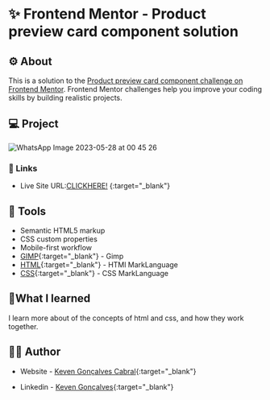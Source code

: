 
# ✨ Frontend Mentor - Product preview card component solution


## ⚙ About 

This is a solution to the [Product preview card component challenge on Frontend Mentor](https://www.frontendmentor.io/challenges/product-preview-card-component-GO7UmttRfa). Frontend Mentor challenges help you improve your coding skills by building realistic projects.



## 💻 Project
![WhatsApp Image 2023-05-28 at 00 45 26](https://github.com/KevenGonCabral/Price-card-html/assets/116415920/d3bfcca6-4922-433d-a094-025f47e81ae4)

### 🔗 Links
- Live Site URL:[CLICKHERE!](https://kevengoncabral.github.io/Price-card-html/) {:target="_blank"}


## 🔨 Tools 

- Semantic HTML5 markup
- CSS custom properties
- Mobile-first workflow
- [GIMP](https://www.gimp.org/){:target="_blank"} - Gimp
- [HTML](https://www.w3.org/html/){:target="_blank"} - HTMl MarkLanguage
- [CSS](https://www.w3.org/Style/CSS/Overview.en.html){:target="_blank"} - CSS MarkLanguage




## 📖What I learned

I learn more about of the concepts of html and css, and how they work together.



## 👨‍💻 Author

- Website - [Keven Gonçalves Cabral](https://github.com/KevenGonCabral){:target="_blank"}

- Linkedin - [Keven Gonçalves](https://www.linkedin.com/in/keven-gon%C3%A7alves-5756a4245/){:target="_blank"}


